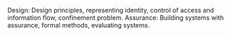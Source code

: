 Design: Design principles, representing identity, control of access and information 
flow, confinement problem.
Assurance: Building systems with assurance, formal methods, evaluating systems.